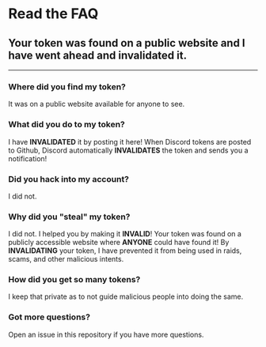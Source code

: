 # Read the FAQ
## Your token was found on a **public** website and I have went ahead and **invalidated** it.

---
### Where did you find my token?
It was on a public website available for anyone to see.

### What did you do to my token?
I have **INVALIDATED** it by posting it here! When Discord tokens are posted to Github, Discord automatically **INVALIDATES** the token and sends you a notification!

### Did you hack into my account?
I did not.

### Why did you "steal" my token?
I did not. I helped you by making it **INVALID**! Your token was found on a publicly accessible website where **ANYONE** could have found it! By **INVALIDATING** your token, I have prevented it from being used in raids, scams, and other malicious intents.

### How did you get so many tokens?
I keep that private as to not guide malicious people into doing the same.

### Got more questions?
Open an issue in this repository if you have more questions.